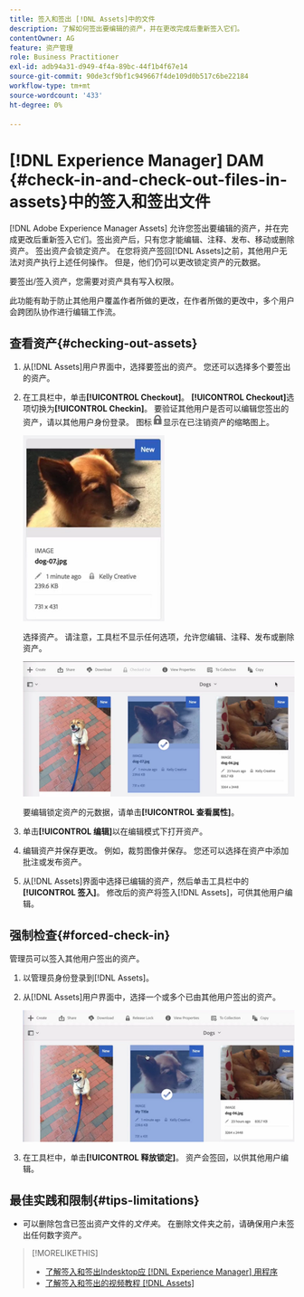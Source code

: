 ```yaml
---
title: 签入和签出 [!DNL Assets]中的文件
description: 了解如何签出要编辑的资产，并在更改完成后重新签入它们。
contentOwner: AG
feature: 资产管理
role: Business Practitioner
exl-id: adb94a31-d949-4f4a-89bc-44f1b4f67e14
source-git-commit: 90de3cf9bf1c949667f4de109d0b517c6be22184
workflow-type: tm+mt
source-wordcount: '433'
ht-degree: 0%

---
```


# [!DNL Experience Manager] DAM {#check-in-and-check-out-files-in-assets}中的签入和签出文件

[!DNL Adobe Experience Manager Assets] 允许您签出要编辑的资产，并在完成更改后重新签入它们。签出资产后，只有您才能编辑、注释、发布、移动或删除资产。 签出资产会锁定资产。 在您将资产签回[!DNL Assets]之前，其他用户无法对资产执行上述任何操作。 但是，他们仍可以更改锁定资产的元数据。

要签出/签入资产，您需要对资产具有写入权限。

此功能有助于防止其他用户覆盖作者所做的更改，在作者所做的更改中，多个用户会跨团队协作进行编辑工作流。

## 查看资产{#checking-out-assets}

1. 从[!DNL Assets]用户界面中，选择要签出的资产。 您还可以选择多个要签出的资产。

1. 在工具栏中，单击&#x200B;**[!UICONTROL Checkout]**。 **[!UICONTROL Checkout]**&#x200B;选项切换为&#x200B;**[!UICONTROL Checkin]**。
要验证其他用户是否可以编辑您签出的资产，请以其他用户身份登录。 图标![结帐锁定图标](assets/do-not-localize/checkout_lock.png)显示在已注销资产的缩略图上。

   ![卡片视图中的结帐图标](assets/checkout-icon-card-view.png)

   选择资产。 请注意，工具栏不显示任何选项，允许您编辑、注释、发布或删除资产。

   ![chlimage_1-472](assets/checkout-asset-toolbar-options.png)

   要编辑锁定资产的元数据，请单击&#x200B;**[!UICONTROL 查看属性]**。

1. 单击&#x200B;**[!UICONTROL 编辑]**&#x200B;以在编辑模式下打开资产。

1. 编辑资产并保存更改。 例如，裁剪图像并保存。 您还可以选择在资产中添加批注或发布资产。

1. 从[!DNL Assets]界面中选择已编辑的资产，然后单击工具栏中的&#x200B;**[!UICONTROL 签入]**。 修改后的资产将签入[!DNL Assets]，可供其他用户编辑。

## 强制检查{#forced-check-in}

管理员可以签入其他用户签出的资产。

1. 以管理员身份登录到[!DNL Assets]。
1. 从[!DNL Assets]用户界面中，选择一个或多个已由其他用户签出的资产。

   ![chlimage_1-476](assets/chlimage_1-476.png)

1. 在工具栏中，单击&#x200B;**[!UICONTROL 释放锁定]**。 资产会签回，以供其他用户编辑。

## 最佳实践和限制{#tips-limitations}

* 可以删除包含已签出资产文件的&#x200B;*文件夹*。 在删除文件夹之前，请确保用户未签出任何数字资产。

>[!MORELIKETHIS]
>
>* [了解签入和签出Indesktop应 [!DNL Experience Manager] 用程序](https://experienceleague.adobe.com/docs/experience-manager-desktop-app/using/using.html?lang=en#how-app-works2)
>* [了解签入和签出的视频教程 [!DNL Assets]](https://experienceleague.adobe.com/docs/experience-manager-learn/assets/collaboration/check-in-and-check-out.html)

